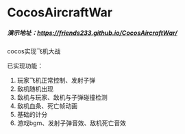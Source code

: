 # CocosAircraftWar
##### 演示地址：https://friends233.github.io/CocosAircraftWar/

cocos实现飞机大战

已实现功能：

1. 玩家飞机正常控制、发射子弹
2. 敌机随机出现
3. 敌机与玩家、敌机与子弹碰撞检测
4. 敌机血条、死亡帧动画
5. 基础的计分
6. 游戏bgm、发射子弹音效、敌机死亡音效
